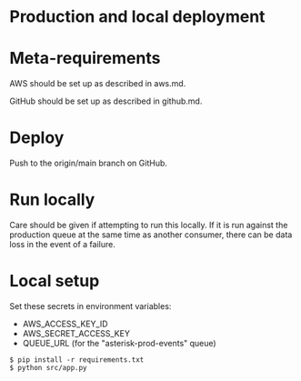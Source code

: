 # Production and local deployment

# Meta-requirements

AWS should be set up as described in aws.md.

GitHub should be set up as described in github.md.

# Deploy

Push to the origin/main branch on GitHub.

# Run locally

Care should be given if attempting to run this locally. If it is run against the
production queue at the same time as another consumer, there can be data loss
in the event of a failure.


# Local setup

Set these secrets in environment variables:
- AWS_ACCESS_KEY_ID
- AWS_SECRET_ACCESS_KEY
- QUEUE_URL (for the "asterisk-prod-events" queue)

```
$ pip install -r requirements.txt
$ python src/app.py
```
